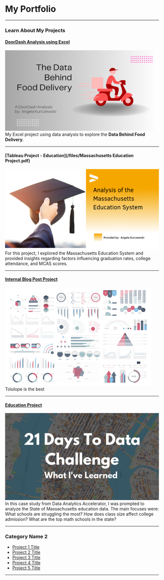 # My Portfolio

---

### Learn About My Projects

#### [DoorDash Analysis using Excel](https://www.linkedin.com/pulse/door-dash-analysis-angela-kurczewski/)
[<img src="images/A DoorDash Analysis by Angela Kurczewski-2.png"/>](https://www.linkedin.com/pulse/door-dash-analysis-angela-kurczewski/)
My Excel project using data analysis to explore the **Data Behind Food Delivery**. 


---
#### [Tableau Project - Education](/files/Massachusetts Education Project.pdf)
<img src="images/Mass Education System coverphoto.png"/>
For this project, I explored the Massachusetts Education System and provided insights regarding factors influencing graduation rates, college attendance, and MCAS scores.

---
#### [Internal Blog Post Project](/bank)
<img src="images/dummy_thumbnail.jpg?raw=true"/>
Tolulope is the best


---
#### [Education Project](https://www.linkedin.com/pulse/massachusetts-education-analysis-samantha-paul/)
[<img src="images/21 Days To Data Challenge What I've Learned Cover.png?raw=true"/>](https://www.linkedin.com/pulse/what-i-learned-21-days-data-avery-smith)
In this case study from Data Analytics Accelerator, I was prompted to analyze the State of Massachusetts education data. The main focuses were:
What schools are struggling the most?
How does class size affect college admission?
What are the top math schools in the state? 

---

### Category Name 2

- [Project 1 Title](http://example.com/)
- [Project 2 Title](http://example.com/)
- [Project 3 Title](http://example.com/)
- [Project 4 Title](http://example.com/)
- [Project 5 Title](http://example.com/)

---




